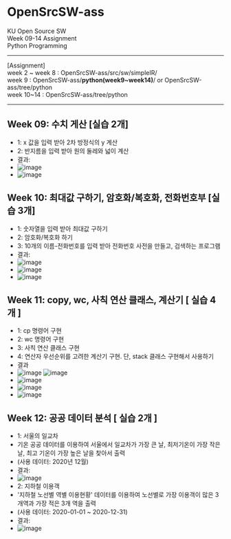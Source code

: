 # OpenSrcSW-ass

KU Open Source SW <br>
Week 09-14 Assignment <br>
Python Programming <br>
<hr>

[Assignment] <br>
week 2 ~ week 8 : OpenSrcSW-ass/src/sw/simpleIR/ <br>
week 9 : OpenSrcSW-ass/<strong>python(week9~week14)</strong>/   or   OpenSrcSW-ass/tree/python<br>
week 10~14 : OpenSrcSW-ass/tree/python <br>
<hr>

## Week 09: 수치 게산 [실습 2개]
- 1: x 값을 입력 받아 2차 방정식의 y 계산 <br>
- 2: 반지름을 입력 받아 원의 둘레와 넓이 계산 <br>
- 결과: <br>
- ![image](https://user-images.githubusercontent.com/63097207/116489818-cf543b80-a8d0-11eb-9540-d0296f9a20dd.png)
- ![image](https://user-images.githubusercontent.com/63097207/116489984-41c51b80-a8d1-11eb-8999-cebcb2498af0.png)

## Week 10: 최대값 구하기, 암호화/복호화, 전화번호부 [실습 3개]
- 1: 숫자열을 입력 받아 최대값 구하기 <br>
- 2: 암호화/복호화 하기 <br>
- 3: 10개의 이름-전화번호를 입력 받아 전화번호 사전을 만들고, 검색하는 프로그램 <br>
- 결과: <br>
- ![image](https://user-images.githubusercontent.com/63097207/117231195-b52ed600-ae59-11eb-8363-c37c0000af89.png)
- ![image](https://user-images.githubusercontent.com/63097207/117230559-4d2bc000-ae58-11eb-9a8b-083d2000372c.png)
- ![image](https://user-images.githubusercontent.com/63097207/117230542-44d38500-ae58-11eb-9ce8-402684a51eb4.png)

## Week 11: copy, wc, 사칙 연산 클래스, 계산기 [ 실습 4개 ]
- 1: cp 명령어 구현 <br>
- 2: wc 명령어 구현 <br>
- 3: 사칙 연산 클래스 구현 <br>
- 4: 연산자 우선순위를 고려한 계산기 구현. 단, stack 클래스 구현해서 사용하기 <br>
- 결과 <br>
- ![image](https://user-images.githubusercontent.com/63097207/118067255-25e66d00-b3db-11eb-86e7-be464677cfbf.png)
![image](https://user-images.githubusercontent.com/63097207/118067276-2f6fd500-b3db-11eb-9177-f1e72be64397.png)
- ![image](https://user-images.githubusercontent.com/63097207/118067310-41517800-b3db-11eb-8ec9-d64dfc6b883d.png)
- ![image](https://user-images.githubusercontent.com/63097207/118067386-69d97200-b3db-11eb-8943-4149ed5e7fae.png)
- ![image](https://user-images.githubusercontent.com/63097207/118067503-a7d69600-b3db-11eb-900d-2d9150c1e7c1.png)

## Week 12: 공공 데이터 분석 [ 실습 2개 ]
- 1: 서울의 일교차
- 기온 공공 데이터를 이용하여 서울에서 일교차가 가장 큰 날, 최저기온이 가장 작은 날, 최고 기온이 가장 높은 날을 찾아서 출력 <br>
- (사용 데이터: 2020년 12월) <br>
- 결과: <br>
- ![image](https://user-images.githubusercontent.com/63097207/119022835-02738180-b9dc-11eb-8b69-b0d81888df8c.png)
- 2: 지하철 이용객 <br>
- '지하철 노선별 역별 이용현황' 데이터를 이용하여 노선별로 가장 이용객이 많은 3개역과 가장 적은 3개 역을 출력 <br>
- (사용 데이터: 2020-01-01 ~ 2020-12-31) <br>
- 결과: <br>
- ![image](https://user-images.githubusercontent.com/63097207/119022804-f982b000-b9db-11eb-9ae0-c88f54a781e8.png)
